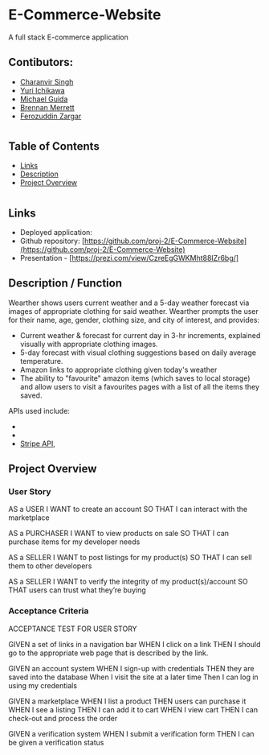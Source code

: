 # E-Commerce-Website
A full stack E-commerce application

## Contibutors:

- [Charanvir Singh](https://github.com/charanvir)
- [Yuri Ichikawa](https://github.com/yuriI92)
- [Michael Guida](https://github.com/pot-of-coffee)
- [Brennan Merrett](https://github.com/BrennanJLM)
- [Ferozuddin Zargar](https://github.com/FalconView)

#

## Table of Contents

- [Links](#links)
- [Description](#description)
- [Project Overview](#project-overview)

#

## Links

- Deployed application: 
- Github repository: [https://github.com/proj-2/E-Commerce-Website](https://github.com/proj-2/E-Commerce-Website)
- Presentation - [https://prezi.com/view/CzreEgGWKMht88IZr6bg/]

## Description / Function

Wearther shows users current weather and a 5-day weather forecast via images of appropriate clothing for said weather. Wearther prompts the user for their name, age, gender, clothing size, and city of interest, and provides:

- Current weather & forecast for current day in 3-hr increments, explained visually with appropriate clothing images.
- 5-day forecast with visual clothing suggestions based on daily average temperature.
- Amazon links to appropriate clothing given today's weather
- The ability to "favourite" amazon items (which saves to local storage) and allow users to visit a favourites pages with a list of all the items they saved.

APIs used include:

- 
- 
- [Stripe API](https://dashboard.stripe.com/test/dashboard), 

## Project Overview

### User Story

AS a USER
I WANT to create an account
SO THAT I can interact with the marketplace

AS a PURCHASER
I WANT to view products on sale
SO THAT I can purchase items for my developer needs

AS a SELLER
I WANT to post listings for my product(s)
SO THAT I can sell them to other developers

AS a SELLER
I WANT to verify the integrity of my product(s)/account
SO THAT users can trust what they’re buying


### Acceptance Criteria

ACCEPTANCE TEST FOR USER STORY
 
GIVEN a set of links in a navigation bar
WHEN I click on a link
THEN I should go to the appropriate web page that is described by the link.

GIVEN an account system
WHEN I sign-up with credentials
THEN they are saved into the database
When I visit the site at a later time
Then I can log in using my credentials

GIVEN a marketplace
WHEN I list a product
THEN users can purchase it
WHEN I see a listing
THEN I can add it to cart
WHEN I view cart
THEN I can check-out and process the order

GIVEN a verification system
WHEN I submit a verification form
THEN I can be given a verification status

